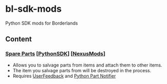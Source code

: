 # bl-sdk-mods
Python SDK mods for Borderlands


## Content

### [Spare Parts](SpareParts) [[PythonSDK](https://bl-sdk.github.io/mods/SpareParts/)] [[NexusMods](https://www.nexusmods.com/borderlands2/mods/404)]
- Allows you to salvage parts from items and attach them to other items.
- The item you salvage parts from will be destroyed in the process.
- Requires [UserFeedback](https://bl-sdk.github.io/mods/UserFeedback/) and [Python Part Notifier](https://bl-sdk.github.io/mods/PythonPartNotifier/)
